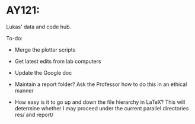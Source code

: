 # AY121: 
Lukas' data and code hub.

To-do:

* Merge the plotter scripts
* Get latest edits from lab computers
* Update the Google doc
* Maintain a report folder? Ask the Professor how to do this in an ethical manner

* How easy is it to go up and down the file hierarchy in LaTeX? This will determine whether I may proceed under the current parallel directories res/ and report/
